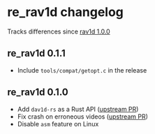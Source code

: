# re_rav1d changelog
Tracks differences since [rav1d 1.0.0](https://crates.io/crates/rav1d/1.0.0)


## re_rav1d 0.1.1
* Include `tools/compat/getopt.c` in the release


## re_rav1d 0.1.0
* Add `dav1d-rs` as a Rust API ([upstream PR](https://github.com/memorysafety/rav1d/pull/1364))
* Fix crash on erroneous videos ([upstream PR](https://github.com/memorysafety/rav1d/pull/1362))
* Disable `asm` feature on Linux
